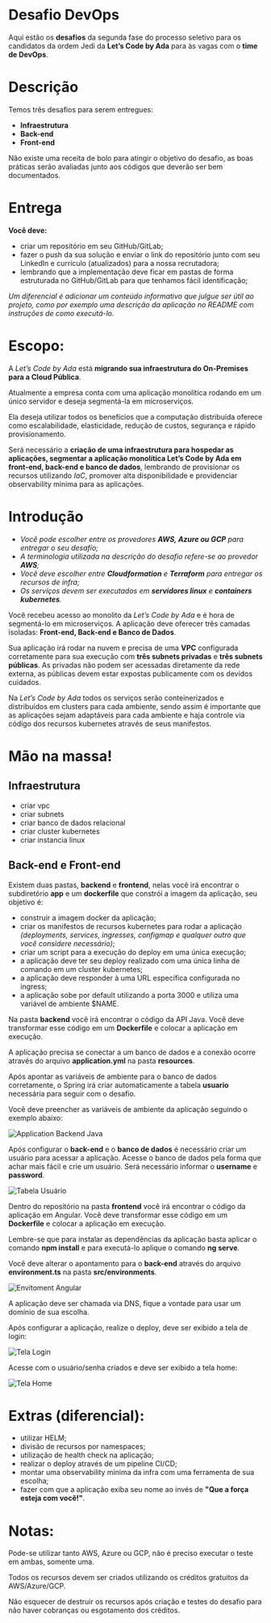 # **Desafio DevOps**

Aqui estão os **desafios** da segunda fase do processo seletivo para os candidatos da ordem Jedi da **Let’s Code by Ada** para às vagas com o **time de DevOps**. 

# **Descrição**
Temos três desafios para serem entregues:

* **Infraestrutura**
* **Back-end**
* **Front-end**

Não existe uma receita de bolo para atingir o objetivo do desafio, as boas práticas serão avaliadas junto aos códigos que deverão ser bem documentados.
 
# **Entrega**

**Você deve:**

- criar um repositório em seu GitHub/GitLab;
- fazer o push da sua solução e enviar o link do repositório junto com seu LinkedIn e currículo (atualizados) para a nossa recrutadora;
- lembrando que a implementação deve ficar em pastas de forma estruturada no GitHub/GitLab para que tenhamos fácil identificação;

*Um diferencial é adicionar um conteúdo informativo que julgue ser útil ao projeto, como por exemplo uma descrição da aplicação no README com instruções de como executá-lo.*
 
# **Escopo**:

A *Let’s Code by Ada* está **migrando sua infraestrutura do On-Premises para a Cloud Pública**. 

Atualmente a empresa conta com uma aplicação monolítica rodando em um único servidor e deseja segmentá-la em microserviços. 

Ela deseja utilizar todos os benefícios que a computação distribuída oferece como escalabilidade, elasticidade, redução de custos, segurança e rápido provisionamento. 

Será necessário a **criação de uma infraestrutura para hospedar as aplicações, segmentar a aplicação monolítica Let’s Code by Ada em front-end, back-end e banco de dados**, lembrando de provisionar os recursos utilizando *IaC*, promover alta disponibilidade e providenciar observability minima para as aplicações.
 
# **Introdução**

- *Você pode escolher entre os provedores **AWS, Azure ou GCP** para entregar o seu desafio;* 
- *A terminologia utilizada na descrição do desafio refere-se ao provedor **AWS**;*
- *Você deve escolher entre **Cloudformation** e **Terraform** para entregar os recursos de infra;*
- *Os serviços devem ser executados em **servidores linux** e **containers kubernetes**.*

Você recebeu acesso ao monolito da *Let’s Code by Ada* e é hora de segmentá-lo em microserviços. A aplicação deve oferecer três camadas isoladas: **Front-end, Back-end e Banco de Dados**. 

Sua aplicação irá rodar na nuvem e precisa de uma **VPC** configurada corretamente para sua execução com **três subnets privadas** e **três subnets públicas**. As privadas não podem ser acessadas diretamente da rede externa, as públicas devem estar expostas publicamente com os devidos cuidados.

Na *Let’s Code by Ada* todos os serviços serão conteinerizados e distribuídos em clusters para cada ambiente, sendo assim é importante que as aplicações sejam adaptáveis para cada ambiente e haja controle via código dos recursos kubernetes através de seus manifestos.

# **Mão na massa!**

## Infraestrutura
- criar vpc
- criar subnets
- criar banco de dados relacional
- criar cluster kubernetes
- criar instancia linux

## Back-end e Front-end

Existem duas pastas, **backend** e **frontend**, nelas você irá encontrar o subdiretório **app** e um **dockerfile** que constrói a imagem da aplicação, seu objetivo é:

- construir a imagem docker da aplicação;
- criar os manifestos de recursos kubernetes para rodar a aplicação *(deployments, services, ingresses, configmap e qualquer outro que você considere necessário)*;
- criar um script para a execução do deploy em uma única execução;
- a aplicação deve ter seu deploy realizado com uma única linha de comando em um cluster kubernetes;
- a aplicação deve responder à uma URL específica configurada no ingress;
- a aplicação sobe por default utilizando a porta 3000 e utiliza uma variável de ambiente $NAME.

Na pasta **backend** você irá encontrar o código da API Java. Você deve transformar esse código em um **Dockerfile** e colocar a aplicação em execução.
 
A aplicação precisa se conectar a um banco de dados e a conexão ocorre através do arquivo **application.yml** na pasta **resources**. 

Após apontar as variáveis de ambiente para o banco de dados corretamente, o Spring irá criar automaticamente a tabela **usuario** necessária para seguir com o desafio. 

Você deve preencher as variáveis de ambiente da aplicação seguindo o exemplo abaixo:
 
![Application Backend Java](https://s3-sa-east-1.amazonaws.com/lcpi/f0d632a4-3e51-4d7f-9c18-5c75a257dc51.PNG)
 
Após configurar o **back-end** e o **banco de dados** é necessário criar um usuário para acessar a aplicação. Acesse o banco de dados pela forma que achar mais fácil e crie um usuário. Será necessário informar o **username** e **password**.
 
![Tabela Usuário](https://s3-sa-east-1.amazonaws.com/lcpi/9e3c8f37-44bc-4964-8740-0ea422fdec07.PNG)

Dentro do repositório na pasta **frontend** você irá encontrar o código da aplicação em Angular. Você deve transformar esse código em um **Dockerfile** e colocar a aplicação em execução. 

Lembre-se que para instalar as dependências da aplicação basta aplicar o comando **npm install** e para executá-lo aplique o comando **ng serve**.
 
Você deve alterar o apontamento para o **back-end** através do arquivo **environment.ts** na pasta **src/environments**.
 
![Envitoment Angular](https://s3-sa-east-1.amazonaws.com/lcpi/a14aa61a-5197-445d-aef4-9c2ad64715ad.PNG)
 
A aplicação deve ser chamada via DNS, fique a vontade para usar um domínio de sua escolha.
 
Após configurar a aplicação, realize o deploy, deve ser exibido a tela de login:
 
![Tela Login](https://s3-sa-east-1.amazonaws.com/lcpi/c92a1db7-fe23-43d7-84b0-ff7b3161e9c6.PNG)
 
Acesse com o usuário/senha criados e deve ser exibido a tela home: 
 
![Tela Home](https://s3-sa-east-1.amazonaws.com/lcpi/bec49cb2-03de-41b6-a5d6-88b9268c62b5.PNG)

# **Extras (diferencial):**

* utilizar HELM;
* divisão de recursos por namespaces;
* utilização de health check na aplicação;
* realizar o deploy através de um pipeline CI/CD;
* montar uma observability mínima da infra com uma ferramenta de sua escolha;
* fazer com que a aplicação exiba seu nome ao invés de **"Que a força esteja com você!"**.

# **Notas:**

Pode-se utilizar tanto AWS, Azure ou GCP, não é preciso executar o teste em ambas, somente uma.

Todos os recursos devem ser criados utilizando os créditos gratuitos da AWS/Azure/GCP.

Não esquecer de destruir os recursos após criação e testes do desafio para não haver cobranças ou esgotamento dos créditos.
